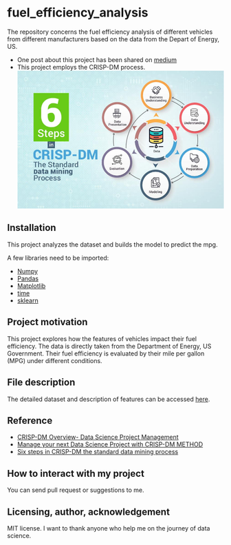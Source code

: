 # fuel_efficiency_analysis
The repository concerns the fuel efficiency analysis of different vehicles from different manufacturers based on the data from the Depart of Energy, US.
* One post about this project has been shared on [medium](https://jyi3.medium.com/how-to-conduct-data-science-based-on-the-business-context-239cf934cee8)
* This project employs the CRISP-DM process.
![CRISP-DM](figure/data-mining.jpg)

## Installation

This project analyzes the dataset and builds the model to predict the mpg. 

A few libraries need to be imported:
* [Numpy](https://numpy.org/)
* [Pandas](https://pandas.pydata.org/)
* [Matplotlib](https://matplotlib.org/)
* [time](https://docs.python.org/3/library/time.html)
* [sklearn](https://scikit-learn.org/stable/)

## Project motivation

This project explores how the features of vehicles impact their fuel efficiency. The data is directly taken from the Department of Energy, US Government. Their fuel efficiency is evaluated by their mile per gallon (MPG) under different conditions.

## File description
The detailed dataset and description of features can be accessed [here](https://www.fueleconomy.gov/feg/ws/index.shtml#vehicle).

## Reference
* [CRISP-DM Overview- Data Science Project Management](https://www.datascience-pm.com/crisp-dm-2/)
* [Manage your next Data Science Project with CRISP-DM METHOD](https://analyticsindiamag.com/crisp-dm-data-science-project/)
* [Six steps in CRISP-DM the standard data mining process](https://www.proglobalbusinesssolutions.com/six-steps-in-crisp-dm-the-standard-data-mining-process/)

## How to interact with my project
You can send pull request or suggestions to me.


## Licensing, author, acknowledgement
MIT license. I want to thank anyone who help me on the journey of data science.

